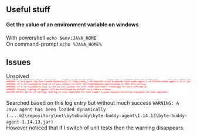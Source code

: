 
## Useful stuff
#### Get the value of an environment variable on windows
With powershell `echo $env:JAVA_HOME`<br/>
On command-prompt `echo %JAVA_HOME%`<br/>


## Issues
Unsolved<br/>
![Eclipse build warnings](./images/build-warnings.png)

Searched based on this log entry but without much success `WARNING: A Java agent has been loaded dynamically (....m2\repository\net\bytebuddy\byte-buddy-agent\1.14.13\byte-buddy-agent-1.14.13.jar)`<br/>
However noticed that if I switch of unit tests then the warning disappears.

